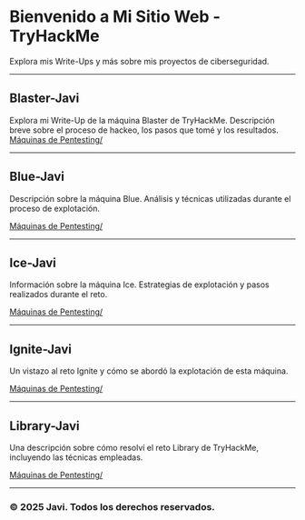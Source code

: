 # Bienvenido a Mi Sitio Web - TryHackMe

Explora mis Write-Ups y más sobre mis proyectos de ciberseguridad.

---

## Blaster-Javi

Explora mi Write-Up de la máquina Blaster de TryHackMe. Descripción breve sobre el proceso de hackeo, los pasos que tomé y los resultados.
[Máquinas de Pentesting/](Maquina-TMH/Blaster-Javi/THM-Blaster.md)

---

## Blue-Javi

Descripción sobre la máquina Blue. Análisis y técnicas utilizadas durante el proceso de explotación.

[Máquinas de Pentesting/](Maquina-TMH/Blue-Javi/THM-Blue.md)

---

## Ice-Javi

Información sobre la máquina Ice. Estrategias de explotación y pasos realizados durante el reto.

[Máquinas de Pentesting/](Maquina-TMH/Ice-Javi/THM-Ice.md)

---

## Ignite-Javi

Un vistazo al reto Ignite y cómo se abordó la explotación de esta máquina.

[Máquinas de Pentesting/](Maquina-TMH/Ignite-Javi/THM-Ignite.md)

---

## Library-Javi

Una descripción sobre cómo resolví el reto Library de TryHackMe, incluyendo las técnicas empleadas.

[Máquinas de Pentesting/](Maquina-TMH/Library-Javi/THM-Library.md)

---

### © 2025 Javi. Todos los derechos reservados.
